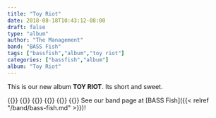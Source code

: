 ```yaml
---
title: "Toy Riot"
date: 2018-08-18T10:43:12-08:00
draft: false
type: "album"
author: "The Management"
band: "BASS Fish"
tags: ["bassfish","album","toy riot"]
categories: ["bassfish","album"]
album: "Toy Riot"
---
```

This is our new album **TOY RIOT**. Its short and sweet.

{{<audioplyr id="toyriot" playlist="false">}}
    {{<song
        title="LEGO Figure March"
        author="BASS Fish"
        img="/images/nocover.png"
        srcmp3="/audio/bass-fish/BASS-Fish_LEGO-Figure-March.mp3"
        >}}
    {{<song
        title="Heroin n Sawedoff Shotguns"
        author="BASS Fish"
        img="/images/nocover.png"
        srcmp3="/audio/bass-fish/BASS-Fish_Heroin-n-sawedoff-shotguns.mp3"
        >}}
    {{<song
        title="Trotty Bott"
        author="BASS Fish"
        img="/images/nocover.png"
        srcmp3="/audio/bass-fish/BASS-Fish_Trotty-bott.mp3"
        >}}
    {{<song
        title="Programmed Bottom"
        author="BASS Fish"
        img="/images/nocover.png"
        srcmp3="/audio/bass-fish/BASS-Fish_Pogrammed-Bottom.mp3"
        >}}
{{</audioplyr>}}
See our band page at [BASS Fish]({{< relref "/band/bass-fish.md" >}})!